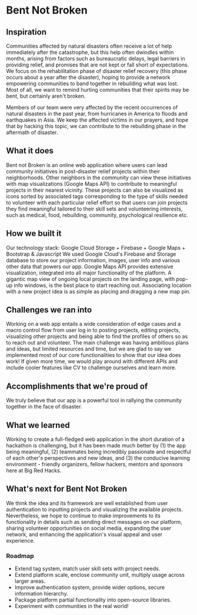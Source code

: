 # Bent Not Broken

## Inspiration

Communities affected by natural disasters often receive a lot of help immediately after the catastrophe, but this help often dwindles within months, arising from factors such as bureaucratic delays, legal barriers in providing relief, and promises that are not kept or fall short of expectations. We focus on the rehabilitation phase of disaster relief recovery (this phase occurs about a year after the disaster), hoping to provide a network empowering communities to band together in rebuilding what was lost. Most of all, we want to remind hurting communities that their spirits may be bent, but certainly aren't broken.

Members of our team were very affected by the recent occurrences of natural disasters in the past year, from hurricanes in America to floods and earthquakes in Asia. We keep the affected victims in our prayers, and hope that by hacking this topic, we can contribute to the rebuilding phase in the aftermath of disaster.

## What it does

Bent not Broken is an online web application where users can lead community initiatives in post-disaster relief projects within their neighborhoods. Other neighbors in the community can view these initiatives with map visualizations (Google Maps API) to contribute to meaningful projects in their nearest vicinity. These projects can also be visualized as icons sorted by associated tags corresponding to the type of skills needed to volunteer with each particular relief effort so that users can join projects they find meaningful tailored to their skill sets and volunteering interests, such as medical, food, rebuilding, community, psychological resilience etc.

## How we built it

Our technology stack: Google Cloud Storage + Firebase + Google Maps + Bootstrap & Javascript We used Google Cloud's Firebase and Storage database to store our project information, images, user info and various other data that powers our app. Google Maps API provides extensive visualization, integrated into all major functionality of the platform. A gigantic map view of ongoing local projects on the landing page, with pop-up info windows, is the best place to start reaching out. Associating location with a new project idea is as simple as placing and dragging a new map pin.

## Challenges we ran into

Working on a web app entails a wide consideration of edge cases and a macro control flow from user log in to posting projects, editing projects, visualizing other projects and being able to find the profiles of others so as to reach out and volunteer. The main challenge was having ambitious plans and ideas, but limited resources and time, but we are glad to say we implemented most of our core functionalities to show that our idea does work! If given more time, we would play around with different APIs and include cooler features like CV to challenge ourselves and learn more.

## Accomplishments that we're proud of

We truly believe that our app is a powerful tool in rallying the community together in the face of disaster.

## What we learned

Working to create a full-fledged web application in the short duration of a hackathon is challenging, but it has been made much better by (1) the app being meaningful, (2) teammates being incredibly passionate and respectful of each other's perspectives and new ideas, and (3) the conducive learning environment - friendly organizers, fellow hackers, mentors and sponsors here at Big Red Hacks.

## What's next for Bent Not Broken

We think the idea and its framework are well established from user authentication to inputting projects and visualizing the available projects. Nevertheless, we hope to continue to make improvements to its functionality in details such as sending direct messages on our platform, sharing volunteer opportunities on social media, expanding the user network, and enhancing the application's visual appeal and user experience.

### Roadmap

- Extend tag system, match user skill sets with project needs.
- Extend platform scale, enclose community unit, multiply usage across larger areas.
- Improve authentication system, provide wider options, secure information hierarchy.
- Package platform partial functionality into open-source libraries.
- Experiment with communities in the real world!
